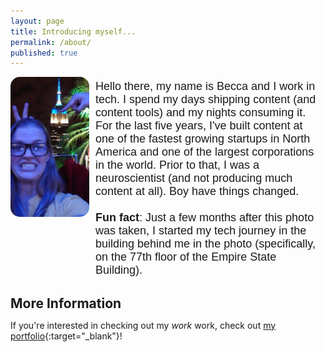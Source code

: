 ```yaml
---
layout: page
title: Introducing myself...
permalink: /about/
published: true
---
```


<html>
<head>
<style type="text/css">
* {margin: 0; padding: 0;}
#container {height: 100%; width:100%; font-size: 0;}
#left, #middle, #right {display: inline-block; *display: inline; zoom: 1; vertical-align: top; font-size: 12px;}
#left {width: 25%; margin-right: 10px; border-radius: 15px;}
#right {width: 70%; font-family:"helvetica"; margin-top: 5px; font-size: 18px;}
img {border-radius: 15px;}

@media (max-width:629px) {
  img#hide_on_mobile {
    display: none;
  }
}
</style>
</head>
<body>
<div id="container">
    <div id="left">
      <img id="hide_on_mobile" src="https://raw.githubusercontent.com/beccarobins/beccarobins.github.io/master/images/becca-stupid-face.jpg" alt="Photograph of Becca's lovely face with the Empire State Building in the background.">
  </div>
    <div id="right"> Hello there, my name is Becca and I work in tech. I spend my days shipping content (and content tools) and my nights consuming it. For the last five years, I've built content at one of the fastest growing startups in North America and one of the largest corporations in the world. Prior to that, I was a neuroscientist (and not producing much content at all). Boy have things changed.<br> <br>     
    <strong>Fun fact</strong>: Just a few months after this photo was taken, I started my tech journey in the building behind me in the photo (specifically, on the 77th floor of the Empire State Building).</div>
</div>
</body>
</html>

## More Information

If you're interested in checking out my _work_ work, check out [my portfolio](https://www.beccarobins.com){:target="_blank"}!
